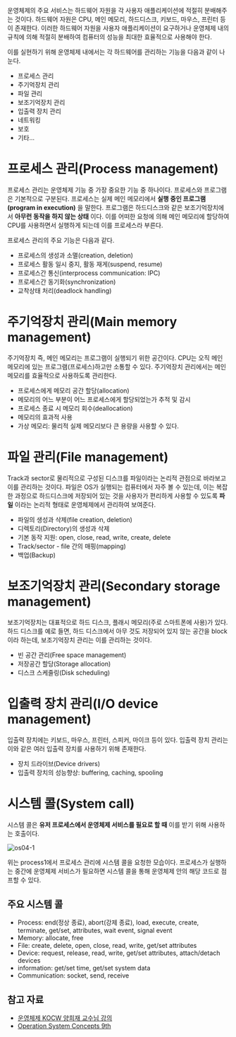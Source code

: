 운영체제의 주요 서비스는 하드웨어 자원을 각 사용자 애플리케이션에 적절히 분배해주는 것이다. 하드웨어 자원은 CPU, 메인 메모리, 하드디스크, 키보드, 마우스, 프린터 등이 존재한다. 이러한 하드웨어 자원을 사용자 애플리케이션이 요구하거나 운영체제 내의 규칙에 의해 적절히 분배하여 컴퓨터의 성능을 최대한 효율적으로 사용해야 한다.

이를 실현하기 위해 운영체제 내에서는 각 하드웨어를 관리하는 기능을 다음과 같이 나눈다.
- 프로세스 관리
- 주기억장치 관리
- 파일 관리
- 보조기억장치 관리
- 입출력 장치 관리
- 네트워킹
- 보호
- 기타...


# 프로세스 관리(Process management)
프로세스 관리는 운영체제 기능 중 가장 중요한 기능 중 하나이다. 프로세스와 프로그램은 기본적으로 구분된다. 프로세스는 실제 메인 메모리에서 **실행 중인 프로그램(program in execution)** 을 말한다. 프로그램은 하드디스크와 같은 보조기억장치에서 **아무런 동작을 하지 않는 상태** 이다. 이를 어떠한 요청에 의해 메인 메모리에 할당하여 CPU를 사용하면서 실행하게 되는데 이를 프로세스라 부른다.

프로세스 관리의 주요 기능은 다음과 같다.
- 프로세스의 생성과 소멸(creation, deletion)
- 프로세스 활동 일시 중지, 활동 재게(suspend, resume)
- 프로세스간 통신(interprocess communication: IPC)
- 프로세스간 동기화(synchronization)
- 교착상태 처리(deadlock handling)


# 주기억장치 관리(Main memory management)
주기억장치 즉, 메인 메모리는 프로그램이 실행되기 위한 공간이다. CPU는 오직 메인 메모리에 있는 프로그램(프로세스)하고만 소통할 수 있다. 주기억장치 관리에서는 메인 메모리를 효율적으로 사용하도록 관리한다.

- 프로세스에게 메모리 공간 할당(allocation)
- 메모리의 어느 부분이 어느 프로세스에게 할당되었는가 추적 및 감시
- 프로세스 종료 시 메모리 회수(deallocation)
- 메모리의 효과적 사용
- 가상 메모리: 물리적 실제 메모리보다 큰 용량을 사용할 수 있다.


# 파일 관리(File management)
Track과 sector로 물리적으로 구성된 디스크를 파일이라는 논리적 관점으로 바라보고 이를 관리하는 것이다.
파일은 OS가 실행되는 컴퓨터에서 자주 볼 수 있는데, 이는 복잡한 과정으로 하드디스크에 저장되어 있는 것을 사용자가 편리하게 사용할 수 있도록 **파일** 이라는 논리적 형태로 운영체제에서 관리하여 보여준다.

- 파일의 생성과 삭제(file creation, deletion)
- 디렉토리(Directory)의 생성과 삭제
- 기본 동작 지원: open, close, read, write, create, delete
- Track/sector - file 간의 매핑(mapping)
- 백업(Backup)


# 보조기억장치 관리(Secondary storage management)
보조기억장치는 대표적으로 하드 디스크, 플래시 메모리(주로 스마트폰에 사용)가 있다. 하드 디스크를 예로 들면, 하드 디스크에서 아무 것도 저장되어 있지 않는 공간을 block이라 하는데, 보조기억장치 관리는 이를 관리하는 것이다.

- 빈 공간 관리(Free space management)
- 저장공간 할당(Storage allocation)
- 디스크 스케줄링(Disk scheduling)


# 입출력 장치 관리(I/O device management)
입출력 장치에는 키보드, 마우스, 프린터, 스피커, 마이크 등이 있다. 입출력 장치 관리는 이와 같은 여러 입출력 장치를 사용하기 위해 존재한다.

- 장치 드라이브(Device drivers)
- 입출력 장치의 성능향상: buffering, caching, spooling


# 시스템 콜(System call)
시스템 콜은 **유저 프로세스에서 운영체제 서비스를 필요로 할 때** 이를 받기 위해 사용하는 호출이다.

![os04-1](https://user-images.githubusercontent.com/34755287/53879657-5c353e80-4052-11e9-827d-751cc9dcc0f1.png)

위는 process1에서 프로세스 관리에 시스템 콜을 요청한 모습이다. 프로세스가 실행하는 중간에 운영체제 서비스가 필요하면 시스템 콜을 통해 운영체제 안의 해당 코드로 점프할 수 있다.

## 주요 시스템 콜
- Process: end(정상 종료), abort(강제 종료), load, execute, create, terminate, get/set, attributes, wait event, signal event
- Memory: allocate, free
- File: create, delete, open, close, read, write, get/set attributes
- Device: request, release, read, write, get/set attributes, attach/detach devices
- information: get/set time, get/set system data
- Communication: socket, send, receive


## 참고 자료
- [운영체제 KOCW 양희재 교수님 강의](http://www.kocw.net/home/search/kemView.do?kemId=978503)
- [Operation System Concepts 9th](http://www.kyobobook.co.kr/product/detailViewEng.laf?ejkGb=ENG&mallGb=ENG&barcode=9781118093757&orderClick=LAG&Kc=)
